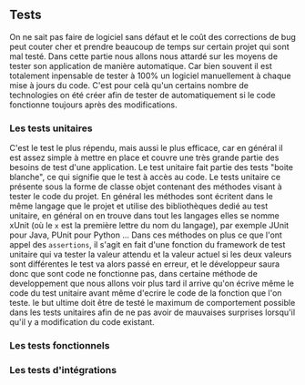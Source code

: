 
## Tests

On ne sait pas faire de logiciel sans défaut et le coût des corrections de bug peut couter cher et prendre beaucoup de temps sur certain projet qui sont mal testé. Dans cette partie nous allons nous attardé sur les moyens de tester son application de manière automatique. Car bien souvent il est totalement inpensable de tester à 100% un logiciel manuellement à chaque mise à jours du code. C'est pour celà qu'un certains nombre de technologies on été créer afin de tester de automatiquement si le code fonctionne toujours après des modifications.

### Les tests unitaires
C'est le test le plus répendu, mais aussi le plus efficace, car en général il est assez simple à mettre en place et couvre une très grande partie des besoins de test d'une application. Le test unitaire fait partie des tests "boite blanche", ce qui signifie que le test à accès au code. Le tests unitaire ce présente sous la forme de classe objet contenant des méthodes visant à tester le code du projet. En général les méthodes sont écritent dans le même langage que le projet et utilise des bibliothèques dedié au test unitaire, en général on en trouve dans tout les langages elles se nomme xUnit (où le `x` est la première lettre du nom du langage), par exemple JUnit pour Java, PUnit pour Python ... Dans ces méthodes on plus ce que l'ont appel des ``assertions``, il s'agit en fait d'une fonction du framework de test unitaire qui va tester la valeur attendu et la valeur actuel si les deux valeurs sont différentes le test va alors passé en erreur, et le développeur saura donc que sont code ne fonctionne pas, dans certaine méthode de developpement que nous allons voir plus tard il arrive qu'on écrive même le code du test unitaire avant même d'ecrire le code de la fonction que l'on teste. le but ultime doit être de testé le maximum de comportement possible dans les tests unitaires afin de ne pas avoir de mauvaises surprises lorsqu'il qu'il y a modification du code existant.

### Les tests fonctionnels

### Les tests d'intégrations
